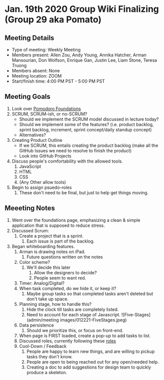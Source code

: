 # Jan. 19th 2020 Group Wiki Finalizing (Group 29 aka Pomato)

## Meeting Details

- Type of meeting: Weekly Meeting
- Members present: Allen Zou, Andy Young, Annika Hatcher, Arman Mansourian, Don Wolfson, Enrique Gan, Justin Lee, Liam Stone, Teresa Truong
- Members absent: None
- Meeting location: ZOOM
- Start/finish time: 4:00 PM PST - 5:00 PM PST

## Meeting Goals

1. Look over [Pomodoro Foundations](https://github.com/DonaldWolfson/cse110-w21-group29/blob/main/admin/booknotes/foundations.md)
2. SCRUM, SCRUM-ish, or no-SCRUM?
   - Should we implement the SCRUM model discussed in lecture today?
   - Should we implement some of the features? (i.e. product backlog, sprint backlog, increment, sprint concept/daily standup concept)
   - Alternatives?
3. Creating Product Outline
   - If we SCRUM, this entails creating the product backlog (make all the GitHub Issues we need to resolve to finish the product)
   - Look into GitHub Projects
4. Discuss people's comfortability with the allowed tools.
   1. JavaScript
   2. HTML
   3. CSS
   4. (Any Other allow tools)
5. Begin to assign psuedo-roles
   1. These don't need to be final, but just to help get things moving.

## Meeeting Notes

1. Went over the foundations page, emphasizing a clean & simple application that is supposed to reduce stress.
2. Discussed Scrum:
   1. Create a project that is a sprint.
      1. Each issue is part of the backlog.
3. Began whiteboarding features.
   1. Arman is drawing notes on iPad.
      1. Future questions written on the notes
   2. Color scheme?
      1. We'll decide this later
         1. Allow the designers to decide?
         2. People seem to want red.
   3. Timer: Analog/Digital?
   4. When task completed, do we hide it, or keep it?
      1. Maybe group tasks so that completed tasks aren't deleted but don't take up space.
   5. Planning stage, how to handle this?
      1. Hide the clock till tasks are completely listed.
      2. Need to account for each stage of Javascript.
    ![Five-Stages](admin/meeting images/012221-FiveStages.jpeg)
   6. Data persistence
      1. Should we prioritize this, or focus on front-end.
   7. When page is FIRST loaded, create a pop-up to add tasks to list.
   8. Discussed roles, currently following these [roles](https://docs.google.com/document/d/1FR5pI3Ucdy0-Y-BLFndcWxXcLjBmONAhhIdjr4WDZJQ/edit)
   9. Cool-Down / Feedback
      1. People are happy to learn new things, and are willing to pickup tasks they don't know.
      2. People are open to being reached out for any open/needed help.
      3. Creating a doc to add suggestions for design team to quickly produce a skeleton.
